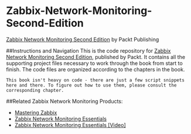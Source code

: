 # Zabbix-Network-Monitoring-Second-Edition
[Zabbix Network Monitoring Second Edition](https://www.packtpub.com/networking-and-servers/zabbix-network-monitoring-second-edition?utm_source=github&utm_medium=repository&utm_campaign=9781782161288) by Packt Publishing

##Instructions and Navigation
This is the code repository for [Zabbix Network Monitoring Second Edition](https://www.packtpub.com/networking-and-servers/zabbix-network-monitoring-second-edition?utm_source=github&utm_medium=repository&utm_campaign=9781782161288), published by Packt. It contains all the supporting project files necessary to work through the book from start to finish. The code files are organized according to the chapters in the book.
```
This book isn't heavy on code - there are just a few script snippets here and there. To figure out how to use them, please consult the corresponding chapter.
```

##Related Zabbix Network Monitoring Products:
* [Mastering Zabbix](https://www.packtpub.com/networking-and-servers/mastering-zabbix?utm_source=github&utm_medium=repository&utm_campaign=9781783283491)
* [Zabbix Network Monitoring Essentials](https://www.packtpub.com/networking-and-servers/zabbix-network-monitoring-essentials?utm_source=github&utm_medium=repository&utm_campaign=9781784399764)
* [Zabbix Network Monitoring Essentials [Video]](https://www.packtpub.com/networking-and-servers/zabbix-network-monitoring-essentials-video?utm_source=github&utm_medium=repository&utm_campaign=9781782165507)
